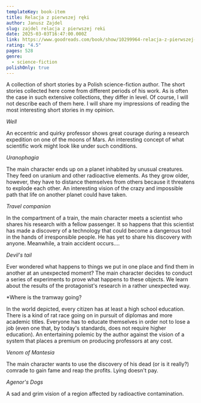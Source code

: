 ```yaml
---
templateKey: book-item
title: Relacja z pierwszej ręki
author: Janusz Zajdel
slug: zajdel relacja z pierwszej reki
date: 2025-03-03T16:47:00.000Z
link: https://www.goodreads.com/book/show/10299964-relacja-z-pierwszej-r-ki
rating: "4.5"
pages: 528
genre:
  - science-fiction
polishOnly: true
---
```

A collection of short stories by a Polish science-fiction author. The short stories collected here come from different periods of his work. As is often the case in such extensive collections, they differ in level. Of course, I will not describe each of them here. I will share my impressions of reading the most interesting short stories in my opinion.

*Well*

An eccentric and quirky professor shows great courage during a research expedition on one of the moons of Mars. An interesting concept of what scientific work might look like under such conditions.

*Uranophagia*

The main character ends up on a planet inhabited by unusual creatures. They feed on uranium and other radioactive elements. As they grow older, however, they have to distance themselves from others because it threatens to explode each other. An interesting vision of the crazy and impossible path that life on another planet could have taken.
 
*Travel companion*

In the compartment of a train, the main character meets a scientist who shares his research with a fellow passenger. It so happens that this scientist has made a discovery of a technology that could become a dangerous tool in the hands of irresponsible people. He has yet to share his discovery with anyone. Meanwhile, a train accident occurs....

*Devil's tail*

Ever wondered what happens to things we put in one place and find them in another at an unexpected moment? The main character decides to conduct a series of experiments to prove what happens to these objects. We learn about the results of the protagonist's research in a rather unexpected way.
  
*Where is the tramway going?

In the world depicted, every citizen has at least a high school education. There is a kind of rat race going on in pursuit of diplomas and more academic titles. Everyone has to educate themselves in order not to lose a job (even one that, by today's standards, does not require higher education). An entertaining polemic by the author against the vision of a system that places a premium on producing professors at any cost.

*Venom of Mantesia*

The main character wants to use the discovery of his dead (or is it really?) comrade to gain fame and reap the profits. Lying doesn't pay.

*Agenor's Dogs*

A sad and grim vision of a region affected by radioactive contamination.
